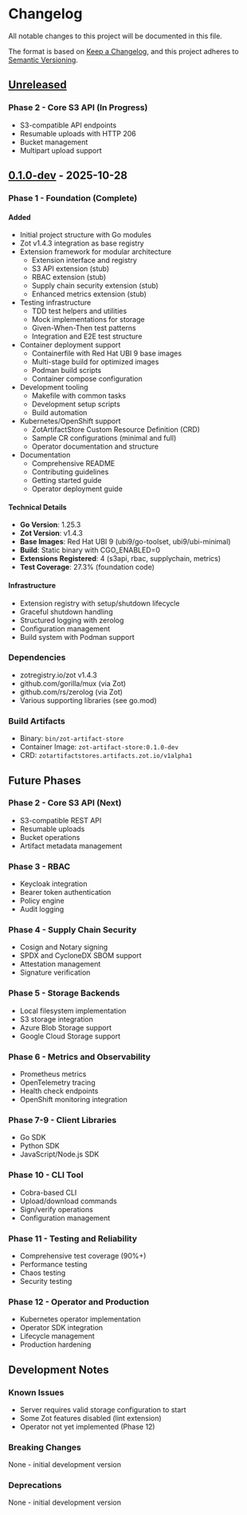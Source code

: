 # Changelog

All notable changes to this project will be documented in this file.

The format is based on [Keep a Changelog](https://keepachangelog.com/en/1.0.0/),
and this project adheres to [Semantic Versioning](https://semver.org/spec/v2.0.0.html).

## [Unreleased]

### Phase 2 - Core S3 API (In Progress)
- S3-compatible API endpoints
- Resumable uploads with HTTP 206
- Bucket management
- Multipart upload support

## [0.1.0-dev] - 2025-10-28

### Phase 1 - Foundation (Complete)

#### Added
- Initial project structure with Go modules
- Zot v1.4.3 integration as base registry
- Extension framework for modular architecture
  - Extension interface and registry
  - S3 API extension (stub)
  - RBAC extension (stub)
  - Supply chain security extension (stub)
  - Enhanced metrics extension (stub)
- Testing infrastructure
  - TDD test helpers and utilities
  - Mock implementations for storage
  - Given-When-Then test patterns
  - Integration and E2E test structure
- Container deployment support
  - Containerfile with Red Hat UBI 9 base images
  - Multi-stage build for optimized images
  - Podman build scripts
  - Container compose configuration
- Development tooling
  - Makefile with common tasks
  - Development setup scripts
  - Build automation
- Kubernetes/OpenShift support
  - ZotArtifactStore Custom Resource Definition (CRD)
  - Sample CR configurations (minimal and full)
  - Operator documentation and structure
- Documentation
  - Comprehensive README
  - Contributing guidelines
  - Getting started guide
  - Operator deployment guide

#### Technical Details
- **Go Version**: 1.25.3
- **Zot Version**: v1.4.3
- **Base Images**: Red Hat UBI 9 (ubi9/go-toolset, ubi9/ubi-minimal)
- **Build**: Static binary with CGO_ENABLED=0
- **Extensions Registered**: 4 (s3api, rbac, supplychain, metrics)
- **Test Coverage**: 27.3% (foundation code)

#### Infrastructure
- Extension registry with setup/shutdown lifecycle
- Graceful shutdown handling
- Structured logging with zerolog
- Configuration management
- Build system with Podman support

### Dependencies
- zotregistry.io/zot v1.4.3
- github.com/gorilla/mux (via Zot)
- github.com/rs/zerolog (via Zot)
- Various supporting libraries (see go.mod)

### Build Artifacts
- Binary: `bin/zot-artifact-store`
- Container Image: `zot-artifact-store:0.1.0-dev`
- CRD: `zotartifactstores.artifacts.zot.io/v1alpha1`

## Future Phases

### Phase 2 - Core S3 API (Next)
- S3-compatible REST API
- Resumable uploads
- Bucket operations
- Artifact metadata management

### Phase 3 - RBAC
- Keycloak integration
- Bearer token authentication
- Policy engine
- Audit logging

### Phase 4 - Supply Chain Security
- Cosign and Notary signing
- SPDX and CycloneDX SBOM support
- Attestation management
- Signature verification

### Phase 5 - Storage Backends
- Local filesystem implementation
- S3 storage integration
- Azure Blob Storage support
- Google Cloud Storage support

### Phase 6 - Metrics and Observability
- Prometheus metrics
- OpenTelemetry tracing
- Health check endpoints
- OpenShift monitoring integration

### Phase 7-9 - Client Libraries
- Go SDK
- Python SDK
- JavaScript/Node.js SDK

### Phase 10 - CLI Tool
- Cobra-based CLI
- Upload/download commands
- Sign/verify operations
- Configuration management

### Phase 11 - Testing and Reliability
- Comprehensive test coverage (90%+)
- Performance testing
- Chaos testing
- Security testing

### Phase 12 - Operator and Production
- Kubernetes operator implementation
- Operator SDK integration
- Lifecycle management
- Production hardening

## Development Notes

### Known Issues
- Server requires valid storage configuration to start
- Some Zot features disabled (lint extension)
- Operator not yet implemented (Phase 12)

### Breaking Changes
None - initial development version

### Deprecations
None - initial development version

[Unreleased]: https://github.com/candlekeep/zot-artifact-store/compare/v0.1.0-dev...HEAD
[0.1.0-dev]: https://github.com/candlekeep/zot-artifact-store/releases/tag/v0.1.0-dev
